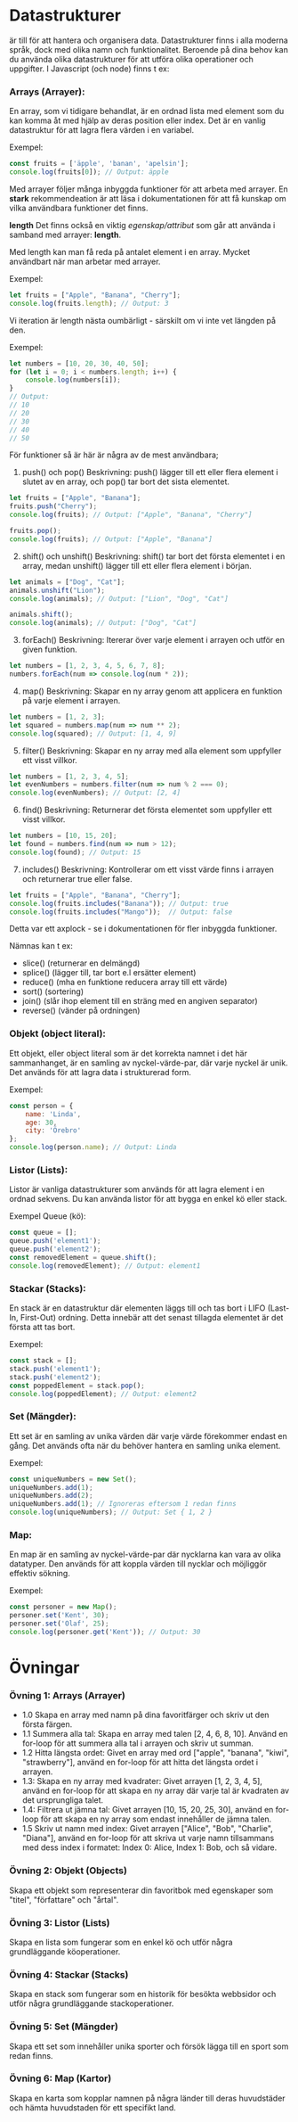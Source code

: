 # Datastrukturer 
är till för att hantera och organisera data. 
Datastrukturer finns i alla moderna språk, dock med olika namn och funktionalitet.
Beroende på dina behov kan du använda olika datastrukturer för att utföra olika operationer och uppgifter.
I Javascript (och node) finns t ex:

### Arrays (Arrayer):
En array, som vi tidigare behandlat, är en ordnad lista med element som du kan komma åt med hjälp av deras position eller index. Det är en vanlig datastruktur för att lagra flera värden i en variabel.

Exempel:
```javascript
const fruits = ['äpple', 'banan', 'apelsin'];
console.log(fruits[0]); // Output: äpple
```


Med arrayer följer många inbyggda funktioner för att arbeta med arrayer. En **stark** rekommendeation är att läsa i dokumentationen för att få kunskap om vilka användbara funktioner det finns.

**length**
Det finns också en viktig *egenskap/attribut* som går att använda i samband med arrayer: **length**.

Med length kan man få reda på antalet element i en array. Mycket användbart när man arbetar med arrayer.

Exempel:
```javascript
let fruits = ["Apple", "Banana", "Cherry"];
console.log(fruits.length); // Output: 3
```

Vi iteration är length nästa oumbärligt - särskilt om vi inte vet längden på den.

Exempel:

```javascript
let numbers = [10, 20, 30, 40, 50];
for (let i = 0; i < numbers.length; i++) {
    console.log(numbers[i]);
}
// Output:
// 10
// 20
// 30
// 40
// 50
```

För funktioner så är här är några av de mest användbara;

1. push() och pop()
Beskrivning: push() lägger till ett eller flera element i slutet av en array, och pop() tar bort det sista elementet.

```javascript
let fruits = ["Apple", "Banana"];
fruits.push("Cherry");
console.log(fruits); // Output: ["Apple", "Banana", "Cherry"]

fruits.pop();
console.log(fruits); // Output: ["Apple", "Banana"]
```

2. shift() och unshift()
Beskrivning: shift() tar bort det första elementet i en array, medan unshift() lägger till ett eller flera element i början.

```javascript
let animals = ["Dog", "Cat"];
animals.unshift("Lion");
console.log(animals); // Output: ["Lion", "Dog", "Cat"]

animals.shift();
console.log(animals); // Output: ["Dog", "Cat"]
```

3. forEach()
Beskrivning: Itererar över varje element i arrayen och utför en given funktion.

```javascript
let numbers = [1, 2, 3, 4, 5, 6, 7, 8];
numbers.forEach(num => console.log(num * 2));
```

4. map()
Beskrivning: Skapar en ny array genom att applicera en funktion på varje element i arrayen.

```javascript
let numbers = [1, 2, 3];
let squared = numbers.map(num => num ** 2);
console.log(squared); // Output: [1, 4, 9]
```

5. filter()
Beskrivning: Skapar en ny array med alla element som uppfyller ett visst villkor.
```javascript
let numbers = [1, 2, 3, 4, 5];
let evenNumbers = numbers.filter(num => num % 2 === 0);
console.log(evenNumbers); // Output: [2, 4]
```

6. find()
Beskrivning: Returnerar det första elementet som uppfyller ett visst villkor.

```javascript
let numbers = [10, 15, 20];
let found = numbers.find(num => num > 12);
console.log(found); // Output: 15
```

7. includes()
Beskrivning: Kontrollerar om ett visst värde finns i arrayen och returnerar true eller false.

```javascript
let fruits = ["Apple", "Banana", "Cherry"];
console.log(fruits.includes("Banana")); // Output: true
console.log(fruits.includes("Mango"));  // Output: false
```

Detta var ett axplock - se i dokumentationen för fler inbyggda funktioner.

Nämnas kan t ex:
- slice() (returnerar en delmängd)
- splice() (lägger till, tar bort e.l ersätter element)
- reduce() (mha en funktione reducera array till ett värde)
- sort() (sortering)
- join()  (slår ihop element till en sträng med en angiven separator)
- reverse() (vänder på ordningen)

### Objekt (object literal):
Ett objekt, eller object literal som är det korrekta namnet i det här sammanhanget, är en samling av nyckel-värde-par, där varje nyckel är unik. Det används för att lagra data i strukturerad form.

Exempel:

```javascript
const person = {
    name: 'Linda',
    age: 30,
    city: 'Örebro'
};
console.log(person.name); // Output: Linda
```

### Listor (Lists):
Listor är vanliga datastrukturer som används för att lagra element i en ordnad sekvens. Du kan använda listor för att bygga en enkel kö eller stack.

Exempel Queue (kö):

```javascript
const queue = [];
queue.push('element1');
queue.push('element2');
const removedElement = queue.shift();
console.log(removedElement); // Output: element1
```

### Stackar (Stacks):
En stack är en datastruktur där elementen läggs till och tas bort i LIFO (Last-In, First-Out) ordning. Detta innebär att det senast tillagda elementet är det första att tas bort.

Exempel:
```javascript
const stack = [];
stack.push('element1');
stack.push('element2');
const poppedElement = stack.pop();
console.log(poppedElement); // Output: element2
```

### Set (Mängder):
Ett set är en samling av unika värden där varje värde förekommer endast en gång. Det används ofta när du behöver hantera en samling unika element.

Exempel:
```javascript
const uniqueNumbers = new Set();
uniqueNumbers.add(1);
uniqueNumbers.add(2);
uniqueNumbers.add(1); // Ignoreras eftersom 1 redan finns
console.log(uniqueNumbers); // Output: Set { 1, 2 }
```

### Map:
En map är en samling av nyckel-värde-par där nycklarna kan vara av olika datatyper. Den används för att koppla värden till nycklar och möjliggör effektiv sökning.

Exempel:

```javascript
const personer = new Map();
personer.set('Kent', 30);
personer.set('Olaf', 25);
console.log(personer.get('Kent')); // Output: 30
```


# Övningar

### Övning 1: Arrays (Arrayer)
- 1.0 Skapa en array med namn på dina favoritfärger och skriv ut den första färgen.
- 1.1 Summera alla tal: Skapa en array med talen [2, 4, 6, 8, 10]. Använd en for-loop för att summera alla tal i arrayen och skriv ut summan.
- 1.2 Hitta längsta ordet: Givet en array med ord ["apple", "banana", "kiwi", "strawberry"], använd en for-loop för att hitta det längsta ordet i arrayen.
- 1.3: Skapa en ny array med kvadrater: Givet arrayen [1, 2, 3, 4, 5], använd en for-loop för att skapa en ny array där varje tal är kvadraten av det ursprungliga talet.
- 1.4: Filtrera ut jämna tal: Givet arrayen [10, 15, 20, 25, 30], använd en for-loop för att skapa en ny array som endast innehåller de jämna talen.
- 1.5 Skriv ut namn med index: Givet arrayen ["Alice", "Bob", "Charlie", "Diana"], använd en for-loop för att skriva ut varje namn tillsammans med dess index i formatet: Index 0: Alice, Index 1: Bob, och så vidare.


### Övning 2: Objekt (Objects)
Skapa ett objekt som representerar din favoritbok med egenskaper som "titel", "författare" och "årtal".

### Övning 3: Listor (Lists)
Skapa en lista som fungerar som en enkel kö och utför några grundläggande köoperationer.

### Övning 4: Stackar (Stacks)
Skapa en stack som fungerar som en historik för besökta webbsidor och utför några grundläggande stackoperationer.

### Övning 5: Set (Mängder)
Skapa ett set som innehåller unika sporter och försök lägga till en sport som redan finns.

### Övning 6: Map (Kartor)
Skapa en karta som kopplar namnen på några länder till deras huvudstäder och hämta huvudstaden för ett specifikt land.

